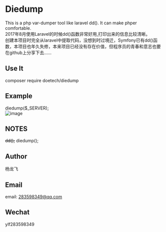 Diedump
============================
This is a php var-dumper tool like laravel dd(). It can make phper comfortable. <br>
2017年8月使用Laravel的时候dd()函数非常好用,打印出来的信息比较清晰。  <br>
创建本项目时完全从laravel中提取代码，没想到时过境迁，Symfony已有dd()函数，本项目也年久失修，本来项目已经没有存在价值，但程序员的青春和意志也要在github上分享下去......

Use It
-------------------
composer require doetech/diedump

Example
------------
diedump($_SERVER);  <br>
![image](https://github.com/doetech/diedump/blob/master/example.jpg)

NOTES
------------
<del>dd();</del> diedump();

Author 
------------
杨龙飞

Email
------------
email: 283598349@qq.com

Wechat
------------
ylf283598349






